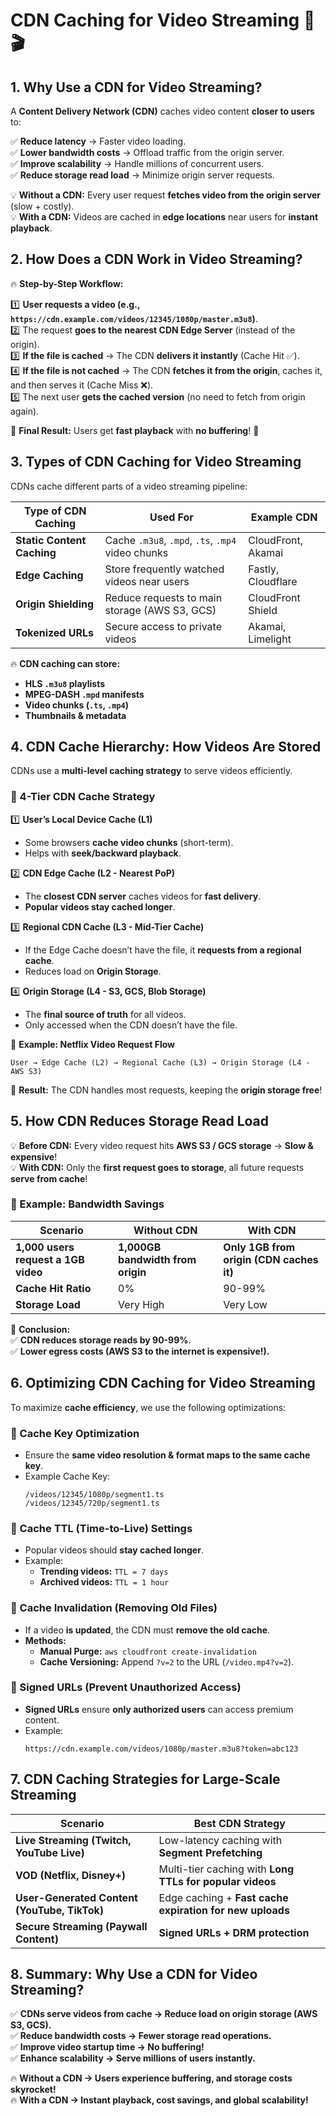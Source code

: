 # **CDN Caching for Video Streaming** 🚀🎬  

## **1. Why Use a CDN for Video Streaming?**
A **Content Delivery Network (CDN)** caches video content **closer to users** to:

✅ **Reduce latency** → Faster video loading.  
✅ **Lower bandwidth costs** → Offload traffic from the origin server.  
✅ **Improve scalability** → Handle millions of concurrent users.  
✅ **Reduce storage read load** → Minimize origin server requests.  

💡 **Without a CDN:** Every user request **fetches video from the origin server** (slow + costly).  
💡 **With a CDN:** Videos are cached in **edge locations** near users for **instant playback**.


## **2. How Does a CDN Work in Video Streaming?**
🔥 **Step-by-Step Workflow:**  

1️⃣ **User requests a video (e.g., `https://cdn.example.com/videos/12345/1080p/master.m3u8`)**.  
2️⃣ The request **goes to the nearest CDN Edge Server** (instead of the origin).  
3️⃣ **If the file is cached** → The CDN **delivers it instantly** (Cache Hit ✅).  
4️⃣ **If the file is not cached** → The CDN **fetches it from the origin**, caches it, and then serves it (Cache Miss ❌).  
5️⃣ The next user **gets the cached version** (no need to fetch from origin again).  

📌 **Final Result:** Users get **fast playback** with **no buffering**! 🚀  


## **3. Types of CDN Caching for Video Streaming**
CDNs cache different parts of a video streaming pipeline:

| **Type of CDN Caching** | **Used For** | **Example CDN** |
|-----------------|----------------|--------------|
| **Static Content Caching** | Cache `.m3u8`, `.mpd`, `.ts`, `.mp4` video chunks | CloudFront, Akamai |
| **Edge Caching** | Store frequently watched videos near users | Fastly, Cloudflare |
| **Origin Shielding** | Reduce requests to main storage (AWS S3, GCS) | CloudFront Shield |
| **Tokenized URLs** | Secure access to private videos | Akamai, Limelight |

🔥 **CDN caching can store:**
- **HLS `.m3u8` playlists**
- **MPEG-DASH `.mpd` manifests**
- **Video chunks (`.ts`, `.mp4`)**
- **Thumbnails & metadata**


## **4. CDN Cache Hierarchy: How Videos Are Stored**
CDNs use a **multi-level caching strategy** to serve videos efficiently.

### **📌 4-Tier CDN Cache Strategy**
1️⃣ **User’s Local Device Cache (L1)**  
   - Some browsers **cache video chunks** (short-term).  
   - Helps with **seek/backward playback**.  

2️⃣ **CDN Edge Cache (L2 - Nearest PoP)**  
   - The **closest CDN server** caches videos for **fast delivery**.  
   - **Popular videos stay cached longer**.  

3️⃣ **Regional CDN Cache (L3 - Mid-Tier Cache)**  
   - If the Edge Cache doesn’t have the file, it **requests from a regional cache**.  
   - Reduces load on **Origin Storage**.  

4️⃣ **Origin Storage (L4 - S3, GCS, Blob Storage)**  
   - The **final source of truth** for all videos.  
   - Only accessed when the CDN doesn’t have the file.  

📌 **Example: Netflix Video Request Flow**
```
User → Edge Cache (L2) → Regional Cache (L3) → Origin Storage (L4 - AWS S3)
```
🚀 **Result:** The CDN handles most requests, keeping the **origin storage free**!



## **5. How CDN Reduces Storage Read Load**
💡 **Before CDN:** Every video request hits **AWS S3 / GCS storage** → **Slow & expensive**!  
💡 **With CDN:** Only the **first request goes to storage**, all future requests **serve from cache**!  

### **📌 Example: Bandwidth Savings**
| **Scenario** | **Without CDN** | **With CDN** |
|-------------|---------------|------------|
| **1,000 users request a 1GB video** | **1,000GB bandwidth from origin** | **Only 1GB from origin (CDN caches it)** |
| **Cache Hit Ratio** | 0% | 90-99% |
| **Storage Load** | Very High | Very Low |

📌 **Conclusion:**  
✅ **CDN reduces storage reads by 90-99%**.  
✅ **Lower egress costs (AWS S3 to the internet is expensive!).**  



## **6. Optimizing CDN Caching for Video Streaming**
To maximize **cache efficiency**, we use the following optimizations:

### **🔹 Cache Key Optimization**
- Ensure the **same video resolution & format maps to the same cache key**.
- Example Cache Key:
  ```
  /videos/12345/1080p/segment1.ts
  /videos/12345/720p/segment1.ts
  ```

### **🔹 Cache TTL (Time-to-Live) Settings**
- Popular videos should **stay cached longer**.
- Example:
  - **Trending videos:** `TTL = 7 days`
  - **Archived videos:** `TTL = 1 hour`

### **🔹 Cache Invalidation (Removing Old Files)**
- If a video **is updated**, the CDN must **remove the old cache**.
- **Methods:**
  - **Manual Purge:** `aws cloudfront create-invalidation`
  - **Cache Versioning:** Append `?v=2` to the URL (`/video.mp4?v=2`).

### **🔹 Signed URLs (Prevent Unauthorized Access)**
- **Signed URLs** ensure **only authorized users** can access premium content.
- Example:
  ```
  https://cdn.example.com/videos/1080p/master.m3u8?token=abc123
  ```


## **7. CDN Caching Strategies for Large-Scale Streaming**
| **Scenario** | **Best CDN Strategy** |
|-------------|---------------------|
| **Live Streaming (Twitch, YouTube Live)** | Low-latency caching with **Segment Prefetching** |
| **VOD (Netflix, Disney+)** | Multi-tier caching with **Long TTLs for popular videos** |
| **User-Generated Content (YouTube, TikTok)** | Edge caching + **Fast cache expiration for new uploads** |
| **Secure Streaming (Paywall Content)** | **Signed URLs + DRM protection** |


## **8. Summary: Why Use a CDN for Video Streaming?**
✅ **CDNs serve videos from cache → Reduce load on origin storage (AWS S3, GCS).**  
✅ **Reduce bandwidth costs → Fewer storage read operations.**  
✅ **Improve video startup time → No buffering!**  
✅ **Enhance scalability → Serve millions of users instantly.**  

🔥 **Without a CDN → Users experience buffering, and storage costs skyrocket!**  
🔥 **With a CDN → Instant playback, cost savings, and global scalability!**  
